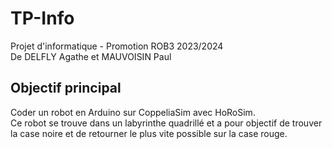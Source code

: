 # TP-Info
Projet d'informatique - Promotion ROB3 2023/2024
<br>De DELFLY Agathe et MAUVOISIN Paul<br>

<h2>Objectif principal</h2>
<h>Coder un robot en Arduino sur CoppeliaSim avec HoRoSim.</h>
<br>Ce robot se trouve dans un labyrinthe quadrillé et a pour objectif de trouver la case noire et de retourner le plus vite possible sur la case rouge.</br>


